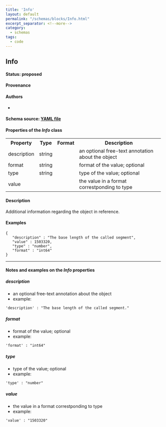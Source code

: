 ```yaml
---
title: 'Info'
layout: default
permalink: "/schemas/blocks/Info.html"
excerpt_separator: <!--more-->
category:
  - schemas
tags:
  - code
---
```

## Info


#### Status: __proposed__

<!--more-->



#### Provenance  


#### Authors

* 

#### Schema source: [YAML file](https://github.com/ga4gh-schemablocks/blocks/blob/master/src/yaml/info.yaml)    
#### Properties of the _Info_ class    

<table>
  <tr>
    <th>Property</th>
    <th>Type</th>
    <th>Format</th>
    <th>Description</th>
  </tr>
  <tr>
    <td>description</td>
    <td>string</td>
    <td></td>
    <td>an optional free-text annotation about the object</td>
  </tr>
  <tr>
    <td>format</td>
    <td>string</td>
    <td></td>
    <td>format of the value; optional</td>
  </tr>
  <tr>
    <td>type</td>
    <td>string</td>
    <td></td>
    <td>type of the value; optional</td>
  </tr>
  <tr>
    <td>value</td>
    <td></td>
    <td></td>
    <td>the value in a format correstponding to type</td>
  </tr>

</table>


#### Description 
Additional information regarding the object in reference.



#### Examples

```
{
   "description" : "The base length of the called segment",
   "value" : 1503320,
   "type" : "number",
   "format" : "int64"
}
```
--------------------------------------------------------------------------------

<h4>Notes and examples on the <i>Info</i> properties</h4>

##### description

* an optional free-text annotation about the object
* example:

```
'description' : "The base length of the called segment."
```

##### format

* format of the value; optional
* example:

```
'format' : "int64"
```

##### type

* type of the value; optional
* example:

```
'type' : "number"
```

##### value

* the value in a format correstponding to type
* example:

```
'value' : "1503320"
```

